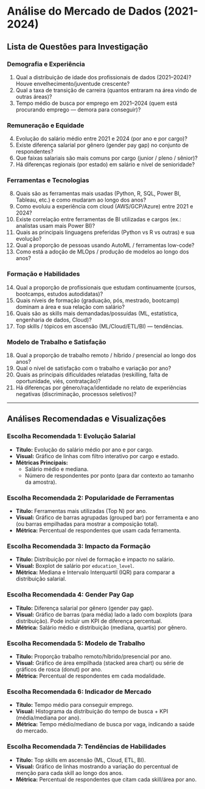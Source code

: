 # Análise do Mercado de Dados (2021-2024)

## Lista de Questões para Investigação

### Demografia e Experiência

1. Qual a distribuição de idade dos profissionais de dados (2021–2024)? Houve envelhecimento/juventude crescente?
2. Qual a taxa de transição de carreira (quantos entraram na área vindo de outras áreas)?
3. Tempo médio de busca por emprego em 2021–2024 (quem está procurando emprego — demora para conseguir)?

### Remuneração e Equidade

4. Evolução do salário médio entre 2021 e 2024 (por ano e por cargo)?
5. Existe diferença salarial por gênero (gender pay gap) no conjunto de respondentes?
6. Que faixas salariais são mais comuns por cargo (junior / pleno / sênior)?
7. Há diferenças regionais (por estado) em salário e nível de senioridade?

### Ferramentas e Tecnologias

8. Quais são as ferramentas mais usadas (Python, R, SQL, Power BI, Tableau, etc.) e como mudaram ao longo dos anos?
9. Como evoluiu a experiência com cloud (AWS/GCP/Azure) entre 2021 e 2024?
10. Existe correlação entre ferramentas de BI utilizadas e cargos (ex.: analistas usam mais Power BI)?
11. Quais as principais linguagens preferidas (Python vs R vs outras) e sua evolução?
12. Qual a proporção de pessoas usando AutoML / ferramentas low-code?
13. Como está a adoção de MLOps / produção de modelos ao longo dos anos?

### Formação e Habilidades

14. Qual a proporção de profissionais que estudam continuamente (cursos, bootcamps, estudos autodidatas)?
15. Quais níveis de formação (graduação, pós, mestrado, bootcamp) dominam a área e sua relação com salário?
16. Quais são as skills mais demandadas/possuídas (ML, estatística, engenharia de dados, Cloud)?
17. Top skills / tópicos em ascensão (ML/Cloud/ETL/BI) — tendências.

### Modelo de Trabalho e Satisfação

18. Qual a proporção de trabalho remoto / híbrido / presencial ao longo dos anos?
19. Qual o nível de satisfação com o trabalho e variação por ano?
20. Quais as principais dificuldades relatadas (reskilling, falta de oportunidade, viés, contratação)?
21. Há diferenças por gênero/raça/identidade no relato de experiências negativas (discriminação, processos seletivos)?

---

## Análises Recomendadas e Visualizações

### Escolha Recomendada 1: Evolução Salarial

- **Título:** Evolução do salário médio por ano e por cargo.
- **Visual:** Gráfico de linhas com filtro interativo por cargo e estado.
- **Métricas Principais:**
  - Salário médio e mediana.
  - Número de respondentes por ponto (para dar contexto ao tamanho da amostra).

### Escolha Recomendada 2: Popularidade de Ferramentas

- **Título:** Ferramentas mais utilizadas (Top N) por ano.
- **Visual:** Gráfico de barras agrupadas (grouped bar) por ferramenta e ano (ou barras empilhadas para mostrar a composição total).
- **Métrica:** Percentual de respondentes que usam cada ferramenta.

### Escolha Recomendada 3: Impacto da Formação

- **Título:** Distribuição por nível de formação e impacto no salário.
- **Visual:** Boxplot de salário por `education_level`.
- **Métrica:** Mediana e Intervalo Interquartil (IQR) para comparar a distribuição salarial.

### Escolha Recomendada 4: Gender Pay Gap

- **Título:** Diferença salarial por gênero (gender pay gap).
- **Visual:** Gráfico de barras (para média) lado a lado com boxplots (para distribuição). Pode incluir um KPI de diferença percentual.
- **Métrica:** Salário médio e distribuição (mediana, quartis) por gênero.

### Escolha Recomendada 5: Modelo de Trabalho

- **Título:** Proporção trabalho remoto/híbrido/presencial por ano.
- **Visual:** Gráfico de área empilhada (stacked area chart) ou série de gráficos de rosca (donut) por ano.
- **Métrica:** Percentual de respondentes em cada modalidade.

### Escolha Recomendada 6: Indicador de Mercado

- **Título:** Tempo médio para conseguir emprego.
- **Visual:** Histograma da distribuição do tempo de busca + KPI (média/mediana por ano).
- **Métrica:** Tempo médio/mediano de busca por vaga, indicando a saúde do mercado.

### Escolha Recomendada 7: Tendências de Habilidades

- **Título:** Top skills em ascensão (ML, Cloud, ETL, BI).
- **Visual:** Gráfico de linhas mostrando a variação do percentual de menção para cada skill ao longo dos anos.
- **Métrica:** Percentual de respondentes que citam cada skill/área por ano.
